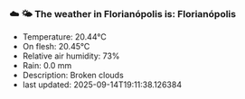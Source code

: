 ### ☁️ 🌤️  The weather in Florianópolis is: Florianópolis

- Temperature: 20.44°C
- On flesh: 20.45°C
- Relative air humidity: 73%
- Rain: 0.0 mm
- Description: Broken clouds
- last updated: 2025-09-14T19:11:38.126384
